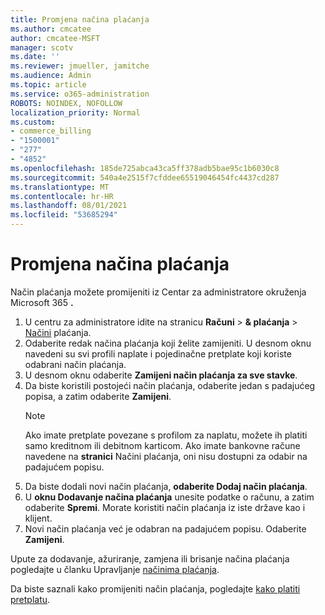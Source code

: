 ```yaml
---
title: Promjena načina plaćanja
ms.author: cmcatee
author: cmcatee-MSFT
manager: scotv
ms.date: ''
ms.reviewer: jmueller, jamitche
ms.audience: Admin
ms.topic: article
ms.service: o365-administration
ROBOTS: NOINDEX, NOFOLLOW
localization_priority: Normal
ms.custom:
- commerce_billing
- "1500001"
- "277"
- "4852"
ms.openlocfilehash: 185de725abca43ca5ff378adb5bae95c1b6030c8
ms.sourcegitcommit: 540a4e2515f7cfddee65519046454fc4437cd287
ms.translationtype: MT
ms.contentlocale: hr-HR
ms.lasthandoff: 08/01/2021
ms.locfileid: "53685294"
---
```

# <a name="change-payment-method"></a>Promjena načina plaćanja

Način plaćanja možete promijeniti iz Centar za administratore okruženja Microsoft 365 **.**
  
1. U centru za administratore idite na stranicu **Računi**  >  **& plaćanja**  >  [Načini](https://go.microsoft.com/fwlink/p/?linkid=2018806) plaćanja.
2. Odaberite redak načina plaćanja koji želite zamijeniti. U desnom oknu navedeni su svi profili naplate i pojedinačne pretplate koji koriste odabrani način plaćanja.
3. U desnom oknu odaberite **Zamijeni način plaćanja za sve stavke**.
4. Da biste koristili postojeći način plaćanja, odaberite jedan s padajućeg popisa, a zatim odaberite **Zamijeni**.
    > [!NOTE]
    > Ako imate pretplate povezane s profilom za naplatu, možete ih platiti samo kreditnom ili debitnom karticom. Ako imate bankovne račune navedene na **stranici** Načini plaćanja, oni nisu dostupni za odabir na padajućem popisu.
5. Da biste dodali novi način plaćanja, **odaberite Dodaj način plaćanja**.
6. U **oknu Dodavanje načina plaćanja** unesite podatke o računu, a zatim odaberite **Spremi**. Morate koristiti način plaćanja iz iste države kao i klijent.
7. Novi način plaćanja već je odabran na padajućem popisu. Odaberite **Zamijeni**.

Upute za dodavanje, ažuriranje, zamjena ili brisanje načina plaćanja pogledajte u članku Upravljanje [načinima plaćanja](/microsoft-365/commerce/billing-and-payments/manage-payment-methods).

Da biste saznali kako promijeniti način plaćanja, pogledajte [kako platiti pretplatu](/microsoft-365/commerce/billing-and-payments/pay-for-your-subscription).